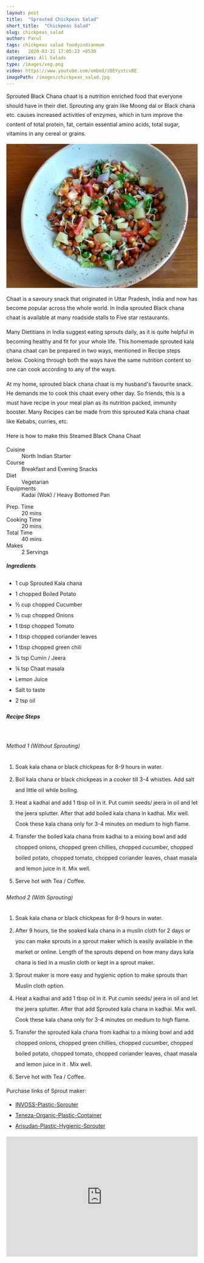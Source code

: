 ```yaml
---
layout: post
title:  "Sprouted Chickpeas Salad"
short_title:  "Chickpeas Salad"
slug: chickpeas_salad
author: Parul
tags: chickpeas salad foodyindianmom
date:   2020-03-31 17:05:23 +0530
categories: All Salads
type: /images/veg.png
video: https://www.youtube.com/embed/zDEYystcvBE
imagePath: /images/chickpeas_salad.jpg
---
```

<p class="text-justify" style="line-height: 175%;">
Sprouted Black Chana chaat is a nutrition enriched food that everyone should have in their diet. Sprouting any grain like Moong dal or Black chana etc. causes increased activities of enzymes, which in turn improve the content of total protein, fat, certain essential amino acids, total sugar, vitamins in any cereal or grains.
</p>

<div class="row">
    <div class="col-md-12"><img src="../images/chickpeas_salad.jpg" alt="" class="rounded img-fluid mb-2"></div>
</div>

<p class="text-justify" style="line-height: 175%;">
Chaat is a savoury snack that originated in Uttar Pradesh, India and now has become popular across the whole world. In India sprouted Black chana chaat is available at many roadside stalls to Five star restaurants.
</p>

<p class="text-justify" style="line-height: 175%;">
Many Dietitians in India suggest eating sprouts daily, as it is quite helpful in becoming  healthy and fit for your whole life. This homemade sprouted kala chana chaat can be prepared in two ways, mentioned in Recipe steps below. Cooking through both the ways have the same nutrition content so one can cook according to any of the ways.
</p>

<p class="text-justify" style="line-height: 175%;">
At my home, sprouted black chana chaat is my husband's favourite snack. He demands me to cook this chaat every other day. So friends, this is a must have recipe in your meal plan as its nutrition packed, immunity booster. Many Recipes can be made from this sprouted Kala chana chaat like Kebabs, curries, etc.
</p>

<p class="text-justify" style="line-height: 175%;">
Here is how to make this Steamed Black Chana Chaat
</p>

<div class="row">
    <div class="col-md-6">
        <dl class="row">
            <dt class="col-sm-4">Cuisine</dt><dd class="col-sm-7">North Indian Starter</dd>
            <dt class="col-sm-4">Course</dt><dd class="col-sm-7">Breakfast and Evening Snacks</dd>
            <dt class="col-sm-4">Diet</dt><dd class="col-sm-7">Vegetarian</dd>
            <dt class="col-sm-4">Equipments</dt><dd class="col-sm-7">Kadai (Wok) / Heavy Bottomed Pan</dd>
        </dl>
    </div>
    <div class="col-md-6">
        <dl class="row">
            <dt class="col-sm-5">Prep. Time</dt><dd class="col-sm-7">20 mins</dd>
            <dt class="col-sm-5">Cooking Time</dt><dd class="col-sm-7">20 mins</dd>
            <dt class="col-sm-5">Total Time</dt><dd class="col-sm-7">40 mins</dd>
            <dt class="col-sm-5">Makes</dt><dd class="col-sm-7">2 Servings</dd>
        </dl>
    </div>
</div>

<div class="recipe-section-divider"></div>
<div class="row" id="ingredients">
    <div class="col-md-12"><h5 class="font-weight-bold">Ingredients</h5></div>
</div>
<div class="row">
    <div class="col-md-12">
        <ul class="post-list" style="line-height: 200%">
            <li>1 cup Sprouted Kala chana</li>
            <li>1 chopped Boiled Potato</li>
            <li>½ cup chopped Cucumber</li>
            <li>½ cup chopped Onions</li>
            <li>1 tbsp chopped Tomato</li>
            <li>1 tbsp chopped coriander leaves</li>
            <li>1 tbsp chopped green chili</li>
            <li>¼ tsp Cumin / Jeera</li>
            <li>¼ tsp Chaat masala</li>
            <li>Lemon Juice</li>
            <li>Salt to taste</li>
            <li>2 tsp oil</li>
        </ul>
    </div>
</div>

<div class="recipe-section-divider"></div>
<div class="row" id="recipe">
    <div class="col-md-12"><h5 class="font-weight-bold">Recipe Steps</h5></div><br>
</div>
<div class="row">
    <div class="col-md-12">
        <h6 class="font-weight-bold">Method 1 (Without Sprouting)</h6>
        <ol class="post-list text-justify" style="line-height: 200%">
            <li style="margin-bottom:5px;">Soak kala chana or black chickpeas for 8-9 hours in water.</li>
            <li style="margin-bottom:5px;">Boil kala chana or black chickpeas in a cooker till 3-4 whistles. Add salt and little oil while boiling.</li>
            <li style="margin-bottom:5px;">Heat a kadhai and add 1 tbsp oil in it. Put cumin seeds/ jeera in oil and let the jeera splutter. After that add boiled kala chana in kadhai. Mix well. Cook these kala chana only for 3-4 minutes on medium to high flame.</li>
            <li style="margin-bottom:5px;">Transfer the boiled kala chana from kadhai to a mixing bowl and add chopped onions, chopped green chillies, chopped cucumber, chopped boiled potato, chopped tomato, chopped coriander leaves, chaat masala and lemon juice in it. Mix well.</li>
            <li style="margin-bottom:5px;">Serve hot with Tea / Coffee.</li>
        </ol>
        <h6 class="font-weight-bold">Method 2 (With Sprouting)</h6>
        <ol class="post-list text-justify" style="line-height: 200%">
            <li style="margin-bottom:5px;">Soak kala chana or black chickpeas for 8-9 hours in water.</li>
            <li style="margin-bottom:5px;">After 9 hours, tie the soaked kala chana in a muslin cloth for 2 days or you can make sprouts in a sprout maker which is easily available in the market or online. Length of the sprouts depend on how many days  kala chana is tied in a muslin cloth or kept in a sprout maker.</li>
            <li style="margin-bottom:5px;">Sprout maker is more easy and hygienic option to make sprouts than Muslin cloth option.</li>
            <li style="margin-bottom:5px;">Heat a kadhai and add 1 tbsp oil in it. Put cumin seeds/ jeera in oil and let the jeera splutter. After that add Sprouted kala chana in kadhai. Mix well. Cook these kala chana only for 3-4 minutes on medium to high flame.</li>
            <li style="margin-bottom:5px;">Transfer the sprouted kala chana from kadhai to a mixing bowl and add chopped onions, chopped green chillies, chopped cucumber, chopped boiled potato, chopped tomato, chopped coriander leaves, chaat masala and lemon juice in it . Mix well.</li>
            <li style="margin-bottom:5px;">Serve hot with Tea / Coffee.</li>
        </ol>
        <p>Purchase links of Sprout maker:</p>
        <ul class="post-list" style="line-height: 200%">
            <li><a href="https://www.amazon.in/INVOSS-Plastic-Sprout-Popular-Multicolor/dp/B07QLZ6MVV">INVOSS-Plastic-Sprouter</a></li>
            <li><a href="https://www.amazon.in/Teneza-Organic-Plastic-Hygienic-Container/dp/B082QVK544">Teneza-Organic-Plastic-Container</a></li>
            <li><a href="https://www.amazon.in/Arisudan-Plastic-Hygienic-Sprout-Standard/dp/B07WHQ16LN">Arisudan-Plastic-Hygienic-Sprouter</a></li>
        </ul>
    </div>
</div>
<div class="row" id="video">
    <div class="col-md-12">
        <div class="embed-responsive embed-responsive-16by9">
            <iframe width="100%" height="315" src="https://www.youtube.com/embed/zDEYystcvBE" frameborder="0" allow="accelerometer; autoplay; encrypted-media; gyroscope; picture-in-picture" allowfullscreen></iframe>
        </div>
    </div>
</div>
<br>
